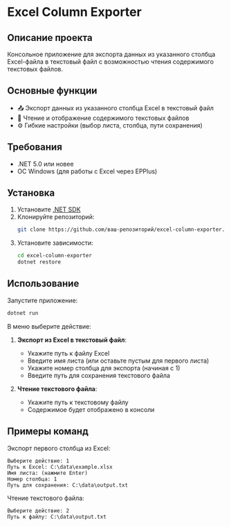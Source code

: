 # Excel Column Exporter

## Описание проекта

Консольное приложение для экспорта данных из указанного столбца Excel-файла в текстовый файл с возможностью чтения содержимого текстовых файлов.

## Основные функции

- 📤 Экспорт данных из указанного столбца Excel в текстовый файл
- 📖 Чтение и отображение содержимого текстовых файлов
- ⚙️ Гибкие настройки (выбор листа, столбца, пути сохранения)

## Требования

- .NET 5.0 или новее
- ОС Windows (для работы с Excel через EPPlus)

## Установка

1. Установите [.NET SDK](https://dotnet.microsoft.com/download)
2. Клонируйте репозиторий:
   ```bash
   git clone https://github.com/ваш-репозиторий/excel-column-exporter.git
   ```
3. Установите зависимости:
   ```bash
   cd excel-column-exporter
   dotnet restore
   ```

## Использование

Запустите приложение:
```bash
dotnet run
```

В меню выберите действие:
1. **Экспорт из Excel в текстовый файл**:
   - Укажите путь к файлу Excel
   - Введите имя листа (или оставьте пустым для первого листа)
   - Укажите номер столбца для экспорта (начиная с 1)
   - Введите путь для сохранения текстового файла

2. **Чтение текстового файла**:
   - Укажите путь к текстовому файлу
   - Содержимое будет отображено в консоли

## Примеры команд

Экспорт первого столбца из Excel:
```
Выберите действие: 1
Путь к Excel: C:\data\example.xlsx
Имя листа: (нажмите Enter)
Номер столбца: 1
Путь для сохранения: C:\data\output.txt
```

Чтение текстового файла:
```
Выберите действие: 2
Путь к файлу: C:\data\output.txt
```
